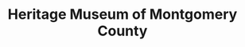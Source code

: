 ---
layout: repo
title: "Heritage Museum of Montgomery County"
id: 16612
permalink: repos/16612/
---